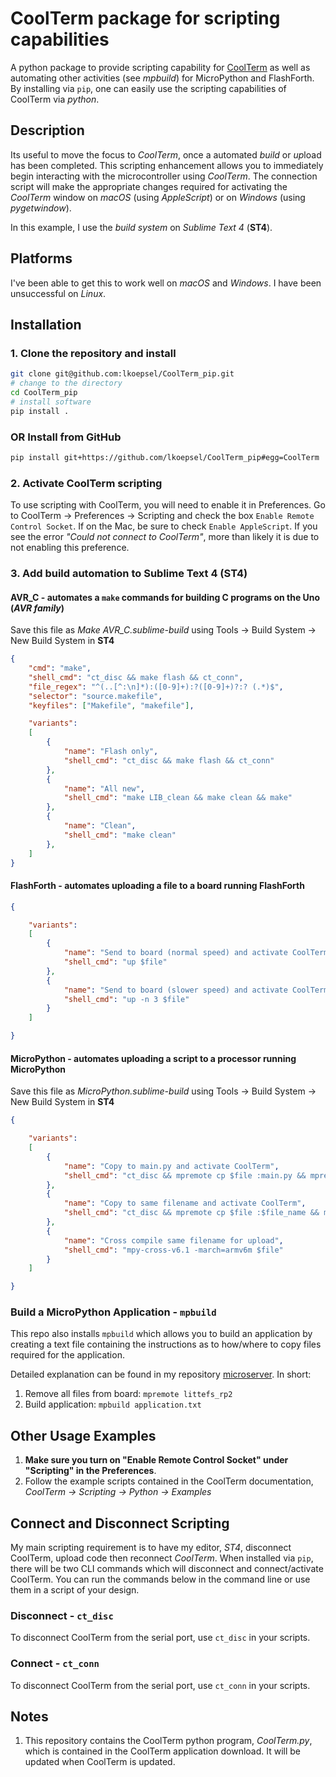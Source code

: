 # CoolTerm package for scripting capabilities
A python package to provide scripting capability for [CoolTerm](https://freeware.the-meiers.org) as well as automating other activities (see *mpbuild*) for MicroPython and FlashForth. By installing via `pip`, one can easily use the scripting capabilities of CoolTerm via *python*.

## Description
Its useful to move the focus to *CoolTerm*, once a automated *build* or *up*load has been completed. This scripting enhancement allows you to immediately begin interacting with the microcontroller using *CoolTerm*. The connection script will make the appropriate changes required for activating the *CoolTerm* window on *macOS* (using *AppleScript*) or on *Windows* (using *pygetwindow*). 

In this example, I use the *build system* on *Sublime Text 4* (**ST4**).

## Platforms
I've been able to get this to work well on *macOS* and *Windows*. I have been unsuccessful on *Linux*.
 
## Installation

### 1. Clone the repository and install
```bash
git clone git@github.com:lkoepsel/CoolTerm_pip.git
# change to the directory
cd CoolTerm_pip
# install software
pip install .
```
### OR Install from GitHub

```bash
pip install git+https://github.com/lkoepsel/CoolTerm_pip#egg=CoolTerm
```

### 2. Activate CoolTerm scripting
To use scripting with CoolTerm, you will need to enable it in Preferences. Go to CoolTerm -> Preferences -> Scripting and check the box `Enable Remote Control Socket`. If on the Mac, be sure to check `Enable AppleScript`. If you see the error *"Could not connect to CoolTerm"*, more than likely it is due to not enabling this preference. 

### 3. Add build automation to Sublime Text 4 (ST4)
#### AVR_C - automates a `make` commands for building C programs on the Uno (*AVR family*)
Save this file as *Make AVR_C.sublime-build* using Tools -> Build System -> New Build System in **ST4**
```json
{
	"cmd": "make",
	"shell_cmd": "ct_disc && make flash && ct_conn",
	"file_regex": "^(..[^:\n]*):([0-9]+):?([0-9]+)?:? (.*)$",
	"selector": "source.makefile",
	"keyfiles": ["Makefile", "makefile"],

	"variants":
	[
		{
			"name": "Flash only",
			"shell_cmd": "ct_disc && make flash && ct_conn"
		},
		{
			"name": "All new",
			"shell_cmd": "make LIB_clean && make clean && make"
		},
		{
			"name": "Clean",
			"shell_cmd": "make clean"
		},
	]
}
```
#### FlashForth - automates uploading a file to a board running FlashForth
```json
{

	"variants":
	[
		{
			"name": "Send to board (normal speed) and activate CoolTerm",
			"shell_cmd": "up $file"
		},
		{
			"name": "Send to board (slower speed) and activate CoolTerm",
			"shell_cmd": "up -n 3 $file"
		}
	]

}
```
#### MicroPython - automates uploading a script to a processor running MicroPython
Save this file as *MicroPython.sublime-build* using Tools -> Build System -> New Build System in **ST4**
```json
{

	"variants":
	[
		{
			"name": "Copy to main.py and activate CoolTerm",
			"shell_cmd": "ct_disc && mpremote cp $file :main.py && mpremote reset && ct_conn"
		},
		{
			"name": "Copy to same filename and activate CoolTerm",
			"shell_cmd": "ct_disc && mpremote cp $file :$file_name && mpremote reset && ct_conn"
		},
		{
			"name": "Cross compile same filename for upload",
			"shell_cmd": "mpy-cross-v6.1 -march=armv6m $file"
		}
	]

}
```
### Build a MicroPython Application - `mpbuild`
This repo also installs `mpbuild` which allows you to build an application by creating a text file containing the instructions as to how/where to copy files required for the application. 

Detailed explanation can be found in my repository [microserver](https://github.com/lkoepsel/microserver). In short:

1. Remove all files from board: `mpremote littefs_rp2`
2. Build application: `mpbuild application.txt`

 
## Other Usage Examples
1. **Make sure you turn on "Enable Remote Control Socket" under "Scripting" in the Preferences**. 
2. Follow the example scripts contained in the CoolTerm documentation, *CoolTerm -> Scripting -> Python -> Examples*

## Connect and Disconnect Scripting
My main scripting requirement is to have my editor, *ST4*, disconnect CoolTerm, upload code then reconnect *CoolTerm*. When installed via `pip`, there will be two CLI commands which will disconnect and connect/activate CoolTerm. You can run the commands below in the command line or use them in a script of your design. 

### Disconnect - `ct_disc`
To disconnect CoolTerm from the serial port, use `ct_disc` in your scripts.

### Connect - `ct_conn`
To disconnect CoolTerm from the serial port, use `ct_conn` in your scripts.

## Notes
1. This repository contains the CoolTerm python program, *CoolTerm.py*, which is contained in the CoolTerm application download. It will be updated when CoolTerm is updated.
